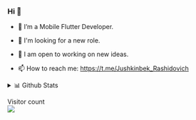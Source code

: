 
### Hi 👋

- 🔭  I’m a Mobile Flutter Developer.

- 🌱  I'm looking for a new role.

- 🚀  I am open to working on new ideas.

- 📫  How to reach me: https://t.me/Jushkinbek_Rashidovich

 <details>
<summary>📊 Github Stats</summary>

![Jushkinbek's most used languages](https://github-readme-stats.vercel.app/api/top-langs/?username=jushkinbekrashidovich&theme=vue) 

</details>
<p > 
  Visitor count<br>
  <img src="https://profile-counter.glitch.me/jushkinbekrashidovich/count.svg" />
</p>
